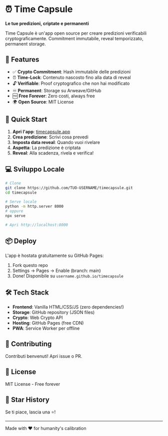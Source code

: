 # ⏰ Time Capsule

**Le tue predizioni, criptate e permanenti**

Time Capsule è un'app open source per creare predizioni verificabili cryptograficamente. Commitment immutabile, reveal temporizzato, permanent storage.

## 🎯 Features

- ✅ **Crypto Commitment**: Hash immutabile delle predizioni
- ⏰ **Time-Lock**: Contenuto nascosto fino alla data di reveal
- 🔓 **Verifiable**: Proof cryptografico che non hai modificato
- ♾️ **Permanent**: Storage su Arweave/GitHub
- 🆓 **Free Forever**: Zero costi, always free
- 🌍 **Open Source**: MIT License

## 🚀 Quick Start

1. **Apri l'app**: [timecapsule.app](https://timecapsule.app)
2. **Crea predizione**: Scrivi cosa prevedi
3. **Imposta data reveal**: Quando vuoi rivelare
4. **Aspetta**: La predizione è criptata
5. **Reveal**: Alla scadenza, rivela e verifica!

## 💻 Sviluppo Locale

```bash
# Clone
git clone https://github.com/TUO-USERNAME/timecapsule.git
cd timecapsule

# Serve locale
python -m http.server 8000
# oppure
npx serve

# Apri http://localhost:8000
```

## 📦 Deploy

L'app è hostata gratuitamente su GitHub Pages:

1. Fork questo repo
2. Settings → Pages → Enable (branch: main)
3. Done! Disponibile su `username.github.io/timecapsule`

## 🛠️ Tech Stack

- **Frontend**: Vanilla HTML/CSS/JS (zero dependencies!)
- **Storage**: GitHub repository (JSON files)
- **Crypto**: Web Crypto API
- **Hosting**: GitHub Pages (free CDN)
- **PWA**: Service Worker per offline

## 🤝 Contributing

Contributi benvenuti! Apri issue o PR.

## 📄 License

MIT License - Free forever

## 🌟 Star History

Se ti piace, lascia una ⭐!

---

Made with ❤️ for humanity's calibration
